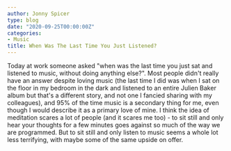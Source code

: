```yaml
---
author: Jonny Spicer
type: blog
date: "2020-09-25T00:00:00Z"
categories:
- Music
title: When Was The Last Time You Just Listened?
---
```

Today at work someone asked "when was the last time you just sat and listened to music, without doing anything else?". Most people didn't really have an answer despite loving music
(the last time I did was when I sat on the floor in my bedroom in the dark and listened to an entire Julien Baker album but that's a different story, and not one I fancied sharing
with my colleagues), and 95% of the time music is a secondary thing for me, even though I would describe it as a primary love of mine. I think the idea of meditation scares a lot of
people (and it scares me too) - to sit still and only hear your thoughts for a few minutes goes against so much of the way we are programmed. But to sit still and only listen to music
seems a whole lot less terrifying, with maybe some of the same upside on offer.
